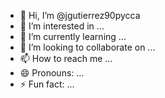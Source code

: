 - 👋 Hi, I’m @jgutierrez90pycca
- 👀 I’m interested in ...
- 🌱 I’m currently learning ...
- 💞️ I’m looking to collaborate on ...
- 📫 How to reach me ...
- 😄 Pronouns: ...
- ⚡ Fun fact: ...

<!---
jgutierrez90pycca/jgutierrez90pycca is a ✨ special ✨ repository because its `README.md` (this file) appears on your GitHub profile.
You can click the Preview link to take a look at your changes.
--->
